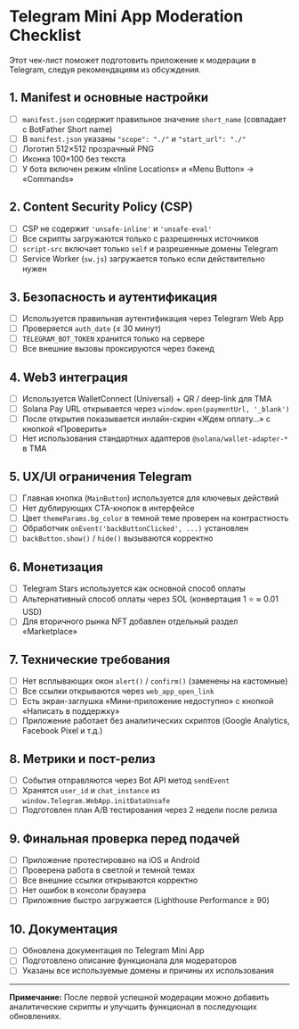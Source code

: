 # Telegram Mini App Moderation Checklist

Этот чек-лист поможет подготовить приложение к модерации в Telegram, следуя рекомендациям из обсуждения.

## 1. Manifest и основные настройки

- [ ] `manifest.json` содержит правильное значение `short_name` (совпадает с BotFather Short name)
- [ ] В `manifest.json` указаны `"scope": "./"` и `"start_url": "./"`
- [ ] Логотип 512×512 прозрачный PNG
- [ ] Иконка 100×100 без текста
- [ ] У бота включен режим «Inline Locations» и «Menu Button» → «Commands»

## 2. Content Security Policy (CSP)

- [ ] CSP не содержит `'unsafe-inline'` и `'unsafe-eval'`
- [ ] Все скрипты загружаются только с разрешенных источников
- [ ] `script-src` включает только `self` и разрешенные домены Telegram
- [ ] Service Worker (`sw.js`) загружается только если действительно нужен

## 3. Безопасность и аутентификация

- [ ] Используется правильная аутентификация через Telegram Web App
- [ ] Проверяется `auth_date` (≤ 30 минут)
- [ ] `TELEGRAM_BOT_TOKEN` хранится только на сервере
- [ ] Все внешние вызовы проксируются через бэкенд

## 4. Web3 интеграция

- [ ] Используется WalletConnect (Universal) + QR / deep-link для TMA
- [ ] Solana Pay URL открывается через `window.open(paymentUrl, '_blank')`
- [ ] После открытия показывается инлайн-скрин «Ждем оплату…» с кнопкой «Проверить»
- [ ] Нет использования стандартных адаптеров `@solana/wallet-adapter-*` в TMA

## 5. UX/UI ограничения Telegram

- [ ] Главная кнопка (`MainButton`) используется для ключевых действий
- [ ] Нет дублирующих CTA-кнопок в интерфейсе
- [ ] Цвет `themeParams.bg_color` в темной теме проверен на контрастность
- [ ] Обработчик `onEvent('backButtonClicked', ...)` установлен
- [ ] `backButton.show()` / `hide()` вызываются корректно

## 6. Монетизация

- [ ] Telegram Stars используется как основной способ оплаты
- [ ] Альтернативный способ оплаты через SOL (конвертация 1 ⭐ ≈ 0.01 USD)
- [ ] Для вторичного рынка NFT добавлен отдельный раздел «Marketplace»

## 7. Технические требования

- [ ] Нет всплывающих окон `alert()` / `confirm()` (заменены на кастомные)
- [ ] Все ссылки открываются через `web_app_open_link`
- [ ] Есть экран-заглушка «Мини-приложение недоступно» с кнопкой «Написать в поддержку»
- [ ] Приложение работает без аналитических скриптов (Google Analytics, Facebook Pixel и т.д.)

## 8. Метрики и пост-релиз

- [ ] События отправляются через Bot API метод `sendEvent`
- [ ] Хранятся `user_id` и `chat_instance` из `window.Telegram.WebApp.initDataUnsafe`
- [ ] Подготовлен план A/B тестирования через 2 недели после релиза

## 9. Финальная проверка перед подачей

- [ ] Приложение протестировано на iOS и Android
- [ ] Проверена работа в светлой и темной темах
- [ ] Все внешние ссылки открываются корректно
- [ ] Нет ошибок в консоли браузера
- [ ] Приложение быстро загружается (Lighthouse Performance ≥ 90)

## 10. Документация

- [ ] Обновлена документация по Telegram Mini App
- [ ] Подготовлено описание функционала для модераторов
- [ ] Указаны все используемые домены и причины их использования

---

**Примечание:** После первой успешной модерации можно добавить аналитические скрипты и улучшить функционал в последующих обновлениях.

